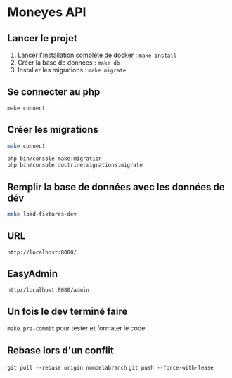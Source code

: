 # Moneyes API 
## Lancer le projet
1. Lancer l'installation complète de docker :
`make install`
2. Créer la base de données : 
`make db`
3. Installer les migrations :
`make migrate`
## Se connecter au php
``make connect``
## Créer les migrations
```bash
make connect
```
```bash
php bin/console make:migration
php bin/console doctrine:migrations:migrate
```
## Remplir la base de données avec les données de dév
```bash
make load-fixtures-dev
```
## URL
``http://localhost:8080/``
## EasyAdmin
``http//localhost:8080/admin``
## Un fois le dev terminé faire
``make pre-commit``
pour tester et formater le code
## Rebase lors d'un conflit
``git pull --rebase origin nomdelabranch``
``git push --force-with-lease``

